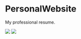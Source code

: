 # PersonalWebsite
My professional resume.

<img src="https://liauroufan.com/personal_sc1.png">
<img src="https://liauroufan.com/personal_sc2.png">
